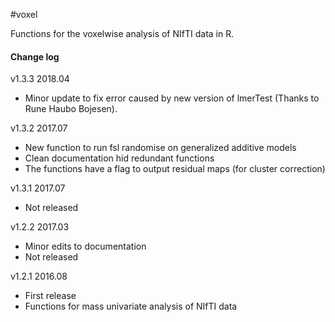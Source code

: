 #voxel

Functions for the voxelwise analysis of NIfTI data in R.

#### Change log

v1.3.3 2018.04

* Minor update to fix error caused by new version of lmerTest (Thanks to Rune Haubo Bojesen).

v1.3.2 2017.07

* New function to run fsl randomise on generalized additive models
* Clean documentation hid redundant functions
* The functions have a flag to output residual maps (for cluster correction)

v1.3.1 2017.07

* Not released

v1.2.2 2017.03

* Minor edits to documentation
* Not released

v1.2.1 2016.08

* First release
* Functions for mass univariate analysis of NIfTI data
